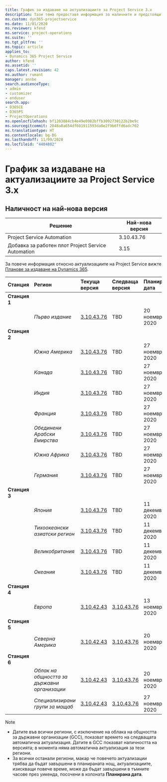 ```yaml
---
title: График за издаване на актуализациите за Project Service 3.x
description: Тази тема предоставя информация за наличните и предстоящите издания на Dynamics 365 Project Service Automation.
ms.custom: dyn365-projectservice
ms.date: 11/01/2020
ms.reviewer: kfend
ms.service: project-operations
ms.suite: ''
ms.tgt_pltfrm: ''
ms.topic: article
applies_to:
- Dynamics 365 Project Service
author: kfend
ms.assetid: ''
caps.latest.revision: 42
ms.author: rumant
manager: annbe
search.audienceType:
- admin
- customizer
- enduser
search.app:
- D365CE
- D365PS
- ProjectOperations
ms.openlocfilehash: bf1203884cb4e49e0982bffb3092730122b2be9c
ms.sourcegitcommit: 2848a8a654df601911593da8e2f9b6ffd6adc702
ms.translationtype: HT
ms.contentlocale: bg-BG
ms.lasthandoff: 11/09/2020
ms.locfileid: "4404802"
---
```

# <a name="update-release-schedule-for-project-service-3x"></a>График за издаване на актуализациите за Project Service 3.x

## <a name="latest-version-availability"></a>Наличност на най-нова версия

| Решение  | Най-нова версия |
|-------|----|
| Project Service Automation    | 3.10.43.76 |
| Добавка за работен плот Project Service Automation                | 3.15          |

За повече информация относно актуализациите на Project Service вижте [Планове за издаване на Dynamics 365](https://docs.microsoft.com/dynamics365/release-plans/). 

| Станция  | Регион | Текуща версия | Следваща версия |  Планирана дата
| :---   | :---   | :---   | :---   |:---   |         
|<strong>Станция 1</strong> | |  |  | |
| | <i>Първо издание</i> | [3.10.43.76](whats-new-ur-25.md) | TBD | 20 ноември 2020
|<strong>Станция 2</strong> | |  |  | |
| | <i>Южна Америка</i> | [3.10.43.76](whats-new-ur-25.md) | TBD | 27 ноември 2020
| | <i>Канада</i> | [3.10.43.76](whats-new-ur-25.md) | TBD | 27 ноември 2020 
| | <i>Индия</i> | [3.10.43.76](whats-new-ur-25.md) | TBD | 27 ноември 2020
| | <i>Франция</i> | [3.10.43.76](whats-new-ur-25.md) | TBD | 27 ноември 2020
| | <i>Обединени Арабски Емирства</i> | [3.10.43.76](whats-new-ur-25.md) | TBD | 27 ноември 2020
| | <i>Южна Африка</i> | [3.10.43.76](whats-new-ur-25.md) | TBD | 27 ноември 2020
| | <i>Германия</i> | [3.10.43.76](whats-new-ur-25.md) | TBD | 27 ноември 2020
|<strong>Станция 3</strong> | |  |  | |
| | <i>Япония</i> | [3.10.43.76](whats-new-ur-25.md) | TBD | 11 декември 2020
| | <i>Тихоокеански азиатски регион</i> | [3.10.43.76](whats-new-ur-25.md) | TBD | 11 декември 2020
| | <i>Великобритания</i> | [3.10.43.76](whats-new-ur-25.md) | TBD | 11 декември 2020
| | <i>Океания</i> | [3.10.43.76](whats-new-ur-25.md) | TBD | 11 декември 2020
|<strong>Станция 4</strong> | |  |  | |
| | <i>Европа</i> |[3.10.42.43](whats-new-ur-24.md) | [3.10.43.76](whats-new-ur-25.md) | 13 ноември 2020
|<strong>Станция 5</strong> | |  |  | |
| | <i>Северна Америка</i> |[3.10.42.43](whats-new-ur-24.md) | [3.10.43.76](whats-new-ur-25.md) | 20 ноември 2020
|<strong>Станция 6</strong> | |  |  | |
| | <i>Облак на общността за държавни организации</i> |[3.10.42.43](whats-new-ur-24.md) | [3.10.43.76](whats-new-ur-25.md) | 20 ноември 2020
| | <i>Специализирани групи за мащаб</i> |[3.10.42.43](whats-new-ur-24.md) | [3.10.43.76](whats-new-ur-25.md) | 27 ноември 2020

>[!Note]
> - Датите във всички региони, с изключение на облака на общността за държавни организации (GCC), показват времето на следващата автоматична актуализация. Датите в GCC показват наличността на версията; в момента няма автоматична актуализация за тези региони.
> - За всички останали региони, макар че повечето актуализации трябва да бъдат завършени в планираната нощ, актуализациите, изискващи повече време, може да бъдат завършени в тъмните часове през уикенда, посочени в колоната **Планирана дата**.
